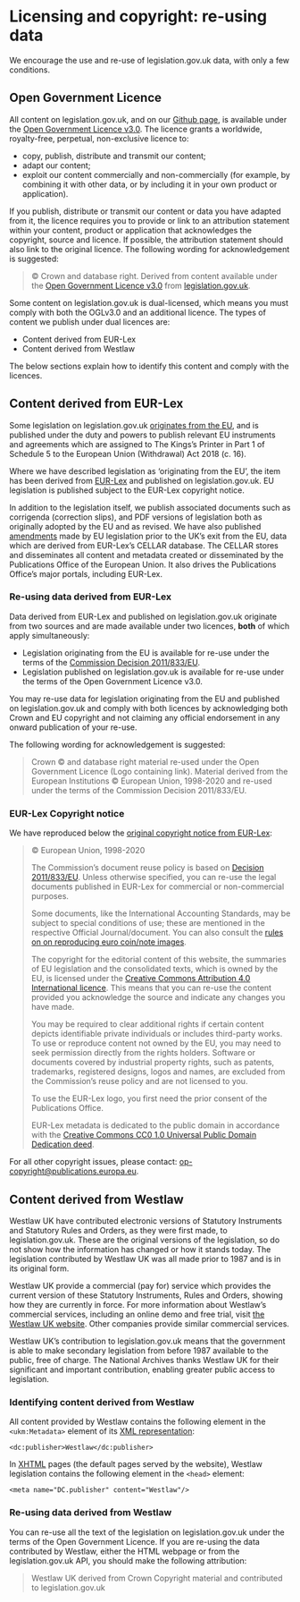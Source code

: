 # Licensing and copyright: re-using data

We encourage the use and re-use of legislation.gov.uk data, with only a few conditions. 

## Open Government Licence

All content on legislation.gov.uk, and on our [Github page](https://github.com/legislation), is available under the [Open Government Licence v3.0](https://www.nationalarchives.gov.uk/doc/open-government-licence/version/3/). The licence grants a worldwide, royalty-free, perpetual, non-exclusive licence to:

 * copy, publish, distribute and transmit our content;
 * adapt our content;
 * exploit our content commercially and non-commercially (for example, by combining it with other data, or by including it in your own product or application).

If you publish, distribute or transmit our content or data you have adapted from it, the licence requires you to provide or link to an attribution statement within your content, product or application that acknowledges the copyright, source and licence. If possible, the attribution statement should also link to the original licence. The following wording for acknowledgement is suggested:

 > © Crown and database right. Derived from content available under the [Open Government Licence v3.0](https://www.nationalarchives.gov.uk/doc/open-government-licence/version/3/) from [legislation.gov.uk](https://www.legislation.gov.uk).

Some content on legislation.gov.uk is dual-licensed, which means you must comply with both the OGLv3.0 and an additional licence. The types of content we publish under dual licences are:

 * Content derived from EUR-Lex
 * Content derived from Westlaw

The below sections explain how to identify this content and comply with the licences.

## Content derived from EUR-Lex

Some legislation on legislation.gov.uk [originates from the EU](https://www.legislation.gov.uk/eu-origin), and is published under the duty and powers to publish relevant EU instruments and agreements which are assigned to The Kings’s Printer in Part 1 of Schedule 5 to the European Union (Withdrawal) Act 2018 (c. 16).

Where we have described legislation as ‘originating from the EU’, the item has been derived from [EUR-Lex](https://eur-lex.europa.eu) and published on legislation.gov.uk. EU legislation is published subject to the EUR-Lex copyright notice.

In addition to the legislation itself, we publish associated documents such as corrigenda (correction slips), and PDF versions of legislation both as originally adopted by the EU and as revised. We have also published [amendments](model/effects.md) made by EU legislation prior to the UK’s exit from the EU, data which are derived from EUR-Lex’s CELLAR database. The CELLAR stores and disseminates all content and metadata created or disseminated by the Publications Office of the European Union. It also drives the Publications Office’s major portals, including EUR-Lex.

### Re-using data derived from EUR-Lex

Data derived from EUR-Lex and published on legislation.gov.uk originate from two sources and are made available under two licences, **both** of which apply simultaneously:

 * Legislation originating from the EU is available for re-use under the terms of the [Commission Decision 2011/833/EU](https://eur-lex.europa.eu/legal-content/EN/TXT/?uri=CELEX:32011D0833).
 * Legislation published on legislation.gov.uk is available for re-use under the terms of the Open Government Licence v3.0.

You may re-use data for legislation originating from the EU and published on legislation.gov.uk and comply with both licences by acknowledging both Crown and EU copyright and not claiming any official endorsement in any onward publication of your re-use.

The following wording for acknowledgement is suggested:

 > Crown © and database right material re-used under the Open Government Licence (Logo containing link). Material derived from the European Institutions © European Union, 1998-2020 and re-used under the terms of the Commission Decision 2011/833/EU.

### EUR-Lex Copyright notice

We have reproduced below the [original copyright notice from EUR-Lex](https://webarchive.nationalarchives.gov.uk/eu-exit/20201231140419/https://eur-lex.europa.eu/content/legal-notice/legal-notice.html#2.%20droits):

> © European Union, 1998-2020
>
> The Commission’s document reuse policy is based on [Decision 2011/833/EU](https://webarchive.nationalarchives.gov.uk/eu-exit/20201231140419mp_/https://eur-lex.europa.eu/legal-content/EN/TXT/?uri=CELEX:32011D0833). Unless otherwise specified, you can re-use the legal documents published in EUR-Lex for commercial or non-commercial purposes.
>
> Some documents, like the International Accounting Standards, may be subject to special conditions of use; these are mentioned in the respective Official Journal/document. You can also consult the [rules on on reproducing euro coin/note images](https://webarchive.nationalarchives.gov.uk/eu-exit/20201231140419mp_/https://ec.europa.eu/info/business-economy-euro/euro-area/euro-coins-and-notes/copyright-and-reproduction-rules-euro-coins-and-notes_en#reproduction-rules-for-coins).
>
> The copyright for the editorial content of this website, the summaries of EU legislation and the consolidated texts, which is owned by the EU, is licensed under the [Creative Commons Attribution 4.0 International licence](https://creativecommons.org/licenses/by/4.0/). This means that you can re-use the content provided you acknowledge the source and indicate any changes you have made.
>
> You may be required to clear additional rights if certain content depicts identifiable private individuals or includes third-party works. To use or reproduce content not owned by the EU, you may need to seek permission directly from the rights holders. Software or documents covered by industrial property rights, such as patents, trademarks, registered designs, logos and names, are excluded from the Commission’s reuse policy and are not licensed to you.
>
> To use the EUR-Lex logo, you first need the prior consent of the Publications Office.
>
> EUR-Lex metadata is dedicated to the public domain in accordance with the [Creative Commons CC0 1.0 Universal Public Domain Dedication deed](https://creativecommons.org/publicdomain/zero/1.0/).

For all other copyright issues, please contact: [op-copyright@publications.europa.eu](mailto:op-copyright@publications.europa.eu).

## Content derived from Westlaw
 
Westlaw UK have contributed electronic versions of Statutory Instruments and Statutory Rules and Orders, as they were first made, to legislation.gov.uk. These are the original versions of the legislation, so do not show how the information has changed or how it stands today. The legislation contributed by Westlaw UK was all made prior to 1987 and is in its original form.

Westlaw UK provide a commercial (pay for) service which provides the current version of these Statutory Instruments, Rules and Orders, showing how they are currently in force. For more information about Westlaw’s commercial services, including an online demo and free trial, visit [the Westlaw UK website](https://uk.westlaw.com/). Other companies provide similar commercial services.

Westlaw UK’s contribution to legislation.gov.uk means that the government is able to make secondary legislation from before 1987 available to the public, free of charge. The National Archives thanks Westlaw UK for their significant and important contribution, enabling greater public access to legislation.

### Identifying content derived from Westlaw

All content provided by Westlaw contains the following element in the `<ukm:Metadata>` element of its [XML representation](formats/xml.md):

`<dc:publisher>Westlaw</dc:publisher>`

In [XHTML](formats/html.md) pages (the default pages served by the website), Westlaw legislation contains the following element in the `<head>` element:

`<meta name="DC.publisher" content="Westlaw"/>`

### Re-using data derived from Westlaw

You can re-use all the text of the legislation on legislation.gov.uk under the terms of the Open Government Licence. If you are re-using the data contributed by Westlaw, either the HTML webpage or from the legislation.gov.uk API, you should make the following attribution:

 > Westlaw UK derived from Crown Copyright material and contributed to legislation.gov.uk
